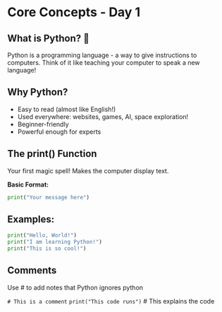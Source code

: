 # Core Concepts - Day 1

## What is Python? 🐍
Python is a programming language - a way to give instructions to computers. Think of it like teaching your computer to speak a new language!

## Why Python?
- Easy to read (almost like English!)
- Used everywhere: websites, games, AI, space exploration!
- Beginner-friendly
- Powerful enough for experts

## The print() Function
Your first magic spell! Makes the computer display text.

**Basic Format:**
```python
print("Your message here")
```

## Examples:
```python
print("Hello, World!")
print("I am learning Python!")
print("This is so cool!")
```

## Comments
Use # to add notes that Python ignores
python

```# This is a comment```
```print("This code runs")```  # This explains the code
